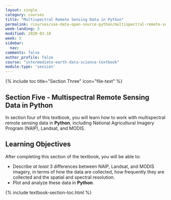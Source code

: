 ```yaml
---
layout: single
category: courses
title: "Multispectral Remote Sensing Data in Python"
permalink: /courses/use-data-open-source-python/multispectral-remote-sensing/
week-landing: 5
modified: 2020-03-18
week: 5
sidebar:
  nav:
comments: false
author_profile: false
course: "intermediate-earth-data-science-textbook"
module-type: 'session'
---
```


{% include toc title="Section Three" icon="file-text" %}

<div class="notice--info" markdown="1">

## <i class="fa fa-ship" aria-hidden="true"></i> Section Five - Multispectral Remote Sensing Data in Python

In section four of this textbook, you will learn how to work with multispectral remote sensing data in **Python**, including National Agricultural Imagery Program (NAIP), Landsat, and MODIS. 

## <i class="fa fa-graduation-cap" aria-hidden="true"></i> Learning Objectives

After completing this section of the textbook, you will be able to:

* Describe *at least* 3 differences between NAIP, Landsat, and MODIS imagery, in terms of how the data are collected, how frequently they are collected and the spatial and spectral resolution.
* Plot and analyze these data in **Python**. 

</div>


{% include textbook-section-toc.html %}

